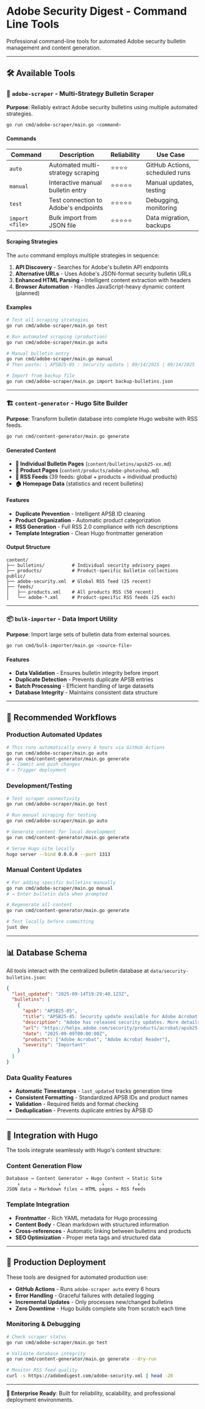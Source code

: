 # Adobe Security Digest - Command Line Tools

Professional command-line tools for automated Adobe security bulletin management and content generation.

---

## 🛠️ Available Tools

### 🤖 `adobe-scraper` - Multi-Strategy Bulletin Scraper

**Purpose**: Reliably extract Adobe security bulletins using multiple automated strategies.

```bash
go run cmd/adobe-scraper/main.go <command>
```

#### Commands

| Command | Description | Reliability | Use Case |
|---------|-------------|-------------|----------|
| `auto` | Automated multi-strategy scraping | ⭐⭐⭐⭐ | GitHub Actions, scheduled runs |
| `manual` | Interactive manual bulletin entry | ⭐⭐⭐⭐⭐ | Manual updates, testing |
| `test` | Test connection to Adobe's endpoints | ⭐⭐⭐⭐⭐ | Debugging, monitoring |
| `import <file>` | Bulk import from JSON file | ⭐⭐⭐⭐⭐ | Data migration, backups |

#### Scraping Strategies

The `auto` command employs multiple strategies in sequence:

1. **API Discovery** - Searches for Adobe's bulletin API endpoints
2. **Alternative URLs** - Uses Adobe's JSON-format security bulletin URLs
3. **Enhanced HTML Parsing** - Intelligent content extraction with headers
4. **Browser Automation** - Handles JavaScript-heavy dynamic content (planned)

#### Examples

```bash
# Test all scraping strategies
go run cmd/adobe-scraper/main.go test

# Run automated scraping (production)
go run cmd/adobe-scraper/main.go auto

# Manual bulletin entry
go run cmd/adobe-scraper/main.go manual
# Then paste: | APSB25-85 : Security update | 09/14/2025 | 09/14/2025 |

# Import from backup file
go run cmd/adobe-scraper/main.go import backup-bulletins.json
```

---

### 🏗️ `content-generator` - Hugo Site Builder

**Purpose**: Transform bulletin database into complete Hugo website with RSS feeds.

```bash
go run cmd/content-generator/main.go generate
```

#### Generated Content

- **📄 Individual Bulletin Pages** (`content/bulletins/apsb25-xx.md`)
- **🏢 Product Pages** (`content/products/adobe-photoshop.md`) 
- **📡 RSS Feeds** (39 feeds: global + products + individual products)
- **🏠 Homepage Data** (statistics and recent bulletins)

#### Features

- **Duplicate Prevention** - Intelligent APSB ID cleaning
- **Product Organization** - Automatic product categorization
- **RSS Generation** - Full RSS 2.0 compliance with rich descriptions
- **Template Integration** - Clean Hugo frontmatter generation

#### Output Structure
```
content/
├── bulletins/          # Individual security advisory pages
├── products/           # Product-specific bulletin collections
public/
├── adobe-security.xml  # Global RSS feed (25 recent)
├── feeds/
│   ├── products.xml    # All products RSS (50 recent)
│   └── adobe-*.xml     # Product-specific RSS feeds (25 each)
```

---

### 📦 `bulk-importer` - Data Import Utility

**Purpose**: Import large sets of bulletin data from external sources.

```bash
go run cmd/bulk-importer/main.go <source-file>
```

#### Features
- **Data Validation** - Ensures bulletin integrity before import
- **Duplicate Detection** - Prevents duplicate APSB entries
- **Batch Processing** - Efficient handling of large datasets
- **Database Integrity** - Maintains consistent data structure

---

## 🔄 Recommended Workflows

### Production Automated Updates
```bash
# This runs automatically every 6 hours via GitHub Actions
go run cmd/adobe-scraper/main.go auto
go run cmd/content-generator/main.go generate
# → Commit and push changes
# → Trigger deployment
```

### Development/Testing
```bash
# Test scraper connectivity
go run cmd/adobe-scraper/main.go test

# Run manual scraping for testing
go run cmd/adobe-scraper/main.go auto

# Generate content for local development
go run cmd/content-generator/main.go generate

# Serve Hugo site locally
hugo server --bind 0.0.0.0 --port 1313
```

### Manual Content Updates
```bash
# For adding specific bulletins manually
go run cmd/adobe-scraper/main.go manual
# → Enter bulletin data when prompted

# Regenerate all content
go run cmd/content-generator/main.go generate

# Test locally before committing
just dev
```

---

## 📊 Database Schema

All tools interact with the centralized bulletin database at `data/security-bulletins.json`:

```json
{
  "last_updated": "2025-09-14T19:29:40.123Z",
  "bulletins": [
    {
      "apsb": "APSB25-85",
      "title": "APSB25-85: Security update available for Adobe Acrobat Reader",
      "description": "Adobe has released security updates. More details in the security bulletin.",
      "url": "https://helpx.adobe.com/security/products/acrobat/apsb25-85.html",
      "date": "2025-09-09T00:00:00Z",
      "products": ["Adobe Acrobat", "Adobe Acrobat Reader"],
      "severity": "Important"
    }
  ]
}
```

### Data Quality Features
- **Automatic Timestamps** - `last_updated` tracks generation time
- **Consistent Formatting** - Standardized APSB IDs and product names
- **Validation** - Required fields and format checking
- **Deduplication** - Prevents duplicate entries by APSB ID

---

## 🔧 Integration with Hugo

The tools integrate seamlessly with Hugo's content structure:

### Content Generation Flow
```
Database → Content Generator → Hugo Content → Static Site
    ↓              ↓               ↓            ↓
JSON data → Markdown files → HTML pages → RSS feeds
```

### Template Integration
- **Frontmatter** - Rich YAML metadata for Hugo processing
- **Content Body** - Clean markdown with structured information
- **Cross-references** - Automatic linking between bulletins and products
- **SEO Optimization** - Proper meta tags and structured data

---

## 🚀 Production Deployment

These tools are designed for automated production use:

- **GitHub Actions** - Runs `adobe-scraper auto` every 6 hours
- **Error Handling** - Graceful failures with detailed logging
- **Incremental Updates** - Only processes new/changed bulletins
- **Zero Downtime** - Hugo builds complete site from scratch each time

### Monitoring & Debugging

```bash
# Check scraper status
go run cmd/adobe-scraper/main.go test

# Validate database integrity
go run cmd/content-generator/main.go generate --dry-run

# Monitor RSS feed quality
curl -s https://adobedigest.com/adobe-security.xml | head -20
```

---

**🏢 Enterprise Ready**: Built for reliability, scalability, and professional deployment environments.

